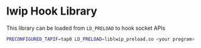 # lwip Hook Library

This library can be loaded from `LD_PRELOAD` to hook socket APIs

```bash
PRECONFIGURED_TAPIF=tap0 LD_PRELOAD=liblwip_preload.so <your program>
```
